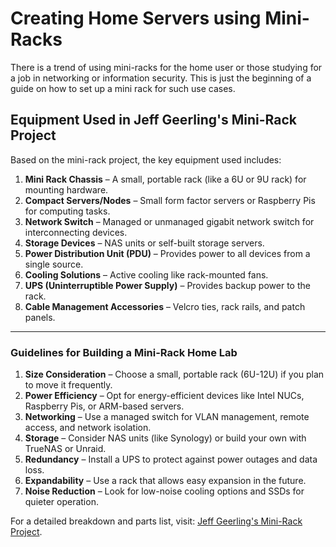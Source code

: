 # Creating Home Servers using Mini-Racks

There is a trend of using mini-racks for the home user or those studying for a job in networking or information security. This is just the beginning of a guide on how to set up a mini rack for such use cases.


## Equipment Used in Jeff Geerling's Mini-Rack Project  
Based on the mini-rack project, the key equipment used includes:  

1. **Mini Rack Chassis** – A small, portable rack (like a 6U or 9U rack) for mounting hardware.  
2. **Compact Servers/Nodes** – Small form factor servers or Raspberry Pis for computing tasks.  
3. **Network Switch** – Managed or unmanaged gigabit network switch for interconnecting devices.  
4. **Storage Devices** – NAS units or self-built storage servers.  
5. **Power Distribution Unit (PDU)** – Provides power to all devices from a single source.  
6. **Cooling Solutions** – Active cooling like rack-mounted fans.  
7. **UPS (Uninterruptible Power Supply)** – Provides backup power to the rack.  
8. **Cable Management Accessories** – Velcro ties, rack rails, and patch panels.  

---

### Guidelines for Building a Mini-Rack Home Lab  
1. **Size Consideration** – Choose a small, portable rack (6U-12U) if you plan to move it frequently.  
2. **Power Efficiency** – Opt for energy-efficient devices like Intel NUCs, Raspberry Pis, or ARM-based servers.  
3. **Networking** – Use a managed switch for VLAN management, remote access, and network isolation.  
4. **Storage** – Consider NAS units (like Synology) or build your own with TrueNAS or Unraid.  
5. **Redundancy** – Install a UPS to protect against power outages and data loss.  
6. **Expandability** – Use a rack that allows easy expansion in the future.  
7. **Noise Reduction** – Look for low-noise cooling options and SSDs for quieter operation.  

For a detailed breakdown and parts list, visit: [Jeff Geerling's Mini-Rack Project](https://www.jeffgeerling.com/blog/2025/project-mini-rack-compact-and-portable-homelabs).